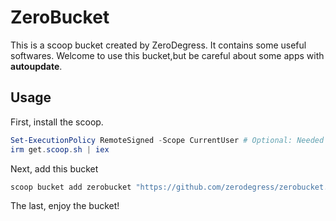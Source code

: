 # ZeroBucket

This is a scoop bucket created by ZeroDegress.
It contains some useful softwares.
Welcome to use this bucket,but be careful about some apps with **autoupdate**.

## Usage

First, install the scoop.

```powershell
Set-ExecutionPolicy RemoteSigned -Scope CurrentUser # Optional: Needed to run a remote script the first time
irm get.scoop.sh | iex
```

Next, add this bucket

```powershell
scoop bucket add zerobucket "https://github.com/zerodegress/zerobucket.git"
```

The last, enjoy the bucket!
